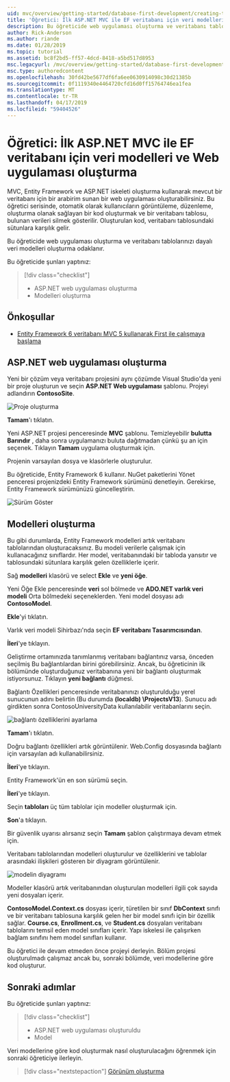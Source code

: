 ```yaml
---
uid: mvc/overview/getting-started/database-first-development/creating-the-web-application
title: 'Öğretici: İlk ASP.NET MVC ile EF veritabanı için veri modelleri ve Web uygulaması oluşturma'
description: Bu öğreticide web uygulaması oluşturma ve veritabanı tablolarınızı dayalı veri modelleri oluşturma odaklanır.
author: Rick-Anderson
ms.author: riande
ms.date: 01/28/2019
ms.topic: tutorial
ms.assetid: bc8f2bd5-ff57-4dcd-8418-a5bd517d8953
msc.legacyurl: /mvc/overview/getting-started/database-first-development/creating-the-web-application
msc.type: authoredcontent
ms.openlocfilehash: 30fd42be5677df6fa6ee0630914098c30d21385b
ms.sourcegitcommit: 0f1119340e4464720cfd16d0ff15764746ea1fea
ms.translationtype: MT
ms.contentlocale: tr-TR
ms.lasthandoff: 04/17/2019
ms.locfileid: "59404526"
---
```

# <a name="tutorial-create-the-web-application-and-data-models-for-ef-database-first-with-aspnet-mvc"></a>Öğretici: İlk ASP.NET MVC ile EF veritabanı için veri modelleri ve Web uygulaması oluşturma

 MVC, Entity Framework ve ASP.NET iskeleti oluşturma kullanarak mevcut bir veritabanı için bir arabirim sunan bir web uygulaması oluşturabilirsiniz. Bu öğretici serisinde, otomatik olarak kullanıcıların görüntüleme, düzenleme, oluşturma olanak sağlayan bir kod oluşturmak ve bir veritabanı tablosu, bulunan verileri silmek gösterilir. Oluşturulan kod, veritabanı tablosundaki sütunlara karşılık gelir.

Bu öğreticide web uygulaması oluşturma ve veritabanı tablolarınızı dayalı veri modelleri oluşturma odaklanır.

Bu öğreticide şunları yaptınız:

> [!div class="checklist"]
> * ASP.NET web uygulaması oluşturma
> * Modelleri oluşturma

## <a name="prerequisites"></a>Önkoşullar

* [Entity Framework 6 veritabanı MVC 5 kullanarak First ile çalışmaya başlama](setting-up-database.md)

## <a name="create-an-aspnet-web-app"></a>ASP.NET web uygulaması oluşturma

Yeni bir çözüm veya veritabanı projesini aynı çözümde Visual Studio'da yeni bir proje oluşturun ve seçin **ASP.NET Web uygulaması** şablonu. Projeyi adlandırın **ContosoSite**.

![Proje oluşturma](creating-the-web-application/_static/image1.png)

**Tamam**'ı tıklatın.

Yeni ASP.NET projesi penceresinde **MVC** şablonu. Temizleyebilir **bulutta Barındır** , daha sonra uygulamanızı buluta dağıtmadan çünkü şu an için seçenek. Tıklayın **Tamam** uygulama oluşturmak için.

Projenin varsayılan dosya ve klasörlerle oluşturulur.

Bu öğreticide, Entity Framework 6 kullanır. NuGet paketlerini Yönet penceresi projenizdeki Entity Framework sürümünü denetleyin. Gerekirse, Entity Framework sürümünüzü güncelleştirin.

![Sürüm Göster](creating-the-web-application/_static/image3.png)

## <a name="generate-the-models"></a>Modelleri oluşturma

Bu gibi durumlarda, Entity Framework modelleri artık veritabanı tablolarından oluşturacaksınız. Bu modeli verilerle çalışmak için kullanacağınız sınıflardır. Her model, veritabanındaki bir tabloda yansıtır ve tablosundaki sütunlara karşılık gelen özelliklerle içerir.

Sağ **modelleri** klasörü ve select **Ekle** ve **yeni öğe**.

Yeni Öğe Ekle penceresinde **veri** sol bölmede ve **ADO.NET varlık veri modeli** Orta bölmedeki seçeneklerden. Yeni model dosyası adı **ContosoModel**.

**Ekle**'yi tıklatın.

Varlık veri modeli Sihirbazı'nda seçin **EF veritabanı Tasarımcısından**.

**İleri**'ye tıklayın.

Geliştirme ortamınızda tanımlanmış veritabanı bağlantınız varsa, önceden seçilmiş Bu bağlantılardan birini görebilirsiniz. Ancak, bu öğreticinin ilk bölümünde oluşturduğunuz veritabanına yeni bir bağlantı oluşturmak istiyorsunuz. Tıklayın **yeni bağlantı** düğmesi.

Bağlantı Özellikleri penceresinde veritabanınızı oluşturulduğu yerel sunucunun adını belirtin (Bu durumda **(localdb) \ProjectsV13**). Sunucu adı girdikten sonra ContosoUniversityData kullanılabilir veritabanlarını seçin.

![bağlantı özelliklerini ayarlama](creating-the-web-application/_static/image8.png)

**Tamam**'ı tıklatın.

Doğru bağlantı özellikleri artık görüntülenir. Web.Config dosyasında bağlantı için varsayılan adı kullanabilirsiniz.

**İleri**'ye tıklayın.

Entity Framework'ün en son sürümü seçin.

**İleri**'ye tıklayın.

Seçin **tabloları** üç tüm tablolar için modeller oluşturmak için.

**Son**'a tıklayın.

Bir güvenlik uyarısı alırsanız seçin **Tamam** şablon çalıştırmaya devam etmek için.

Veritabanı tablolarından modelleri oluşturulur ve özelliklerini ve tablolar arasındaki ilişkileri gösteren bir diyagram görüntülenir.

![modelin diyagramı](creating-the-web-application/_static/image11.png)

Modeller klasörü artık veritabanından oluşturulan modelleri ilgili çok sayıda yeni dosyaları içerir.

**ContosoModel.Context.cs** dosyası içerir, türetilen bir sınıf **DbContext** sınıfı ve bir veritabanı tablosuna karşılık gelen her bir model sınıfı için bir özellik sağlar. **Course.cs**, **Enrollment.cs**, ve **Student.cs** dosyaları veritabanı tablolarını temsil eden model sınıfları içerir. Yapı iskelesi ile çalışırken bağlam sınıfını hem model sınıfları kullanır.

Bu öğretici ile devam etmeden önce projeyi derleyin. Bölüm projesi oluşturulmadı çalışmaz ancak bu, sonraki bölümde, veri modellerine göre kod oluşturur.

## <a name="next-steps"></a>Sonraki adımlar

Bu öğreticide şunları yaptınız:

> [!div class="checklist"]
> * ASP.NET web uygulaması oluşturuldu
> * Model

Veri modellerine göre kod oluşturmak nasıl oluşturulacağını öğrenmek için sonraki öğreticiye ilerleyin.
> [!div class="nextstepaction"]
> [Görünüm oluşturma](generating-views.md)

